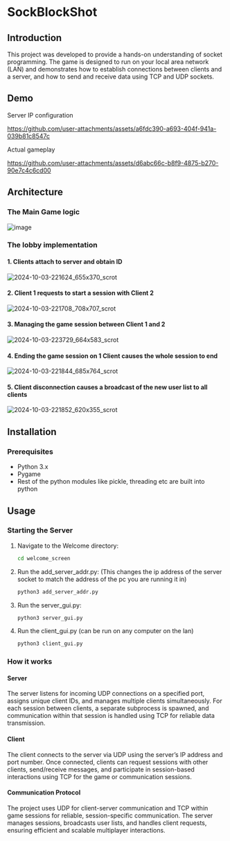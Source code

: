 # SockBlockShot
## Introduction
This project was developed to provide a hands-on understanding of socket programming. The game is designed to run on your local area network (LAN) and demonstrates how to establish connections between clients and a server, and how to send and receive data using TCP and UDP sockets.

## Demo

Server IP configuration

https://github.com/user-attachments/assets/a6fdc390-a693-404f-941a-039b81c8547c



Actual gameplay

https://github.com/user-attachments/assets/d6abc66c-b8f9-4875-b270-90e7c4c6cd00




## Architecture

### The Main Game logic
![image](https://github.com/tren03/SockBlockShot/assets/82367813/f2733cdd-2a28-4ea5-a27e-dd21411080f7)

### The lobby implementation
#### 1. Clients attach to server and obtain ID
![2024-10-03-221624_655x370_scrot](https://github.com/user-attachments/assets/cd7b4043-acaa-4e22-896b-27d9dedea6e1)

#### 2. Client 1 requests to start a session with Client 2
![2024-10-03-221708_708x707_scrot](https://github.com/user-attachments/assets/d7f0c518-1186-4861-8c1a-98346a9f1b70)

#### 3. Managing the game session between Client 1 and 2
![2024-10-03-223729_664x583_scrot](https://github.com/user-attachments/assets/bb0fdddb-36a1-4cbe-9e3f-a9bd5fd57d4e)

#### 4. Ending the game session on 1 Client causes the whole session to end
![2024-10-03-221844_685x764_scrot](https://github.com/user-attachments/assets/6252872b-0c03-403a-ac23-e011d9ed91db)

#### 5. Client disconnection causes a broadcast of the new user list to all clients
![2024-10-03-221852_620x355_scrot](https://github.com/user-attachments/assets/bc302b99-b131-468f-b0ca-3ceb95d546ef)


## Installation
### Prerequisites
- Python 3.x
- Pygame
- Rest of the python modules like pickle, threading etc are built into python

## Usage
### Starting the Server
1. Navigate to the Welcome directory:

    ```sh
    cd welcome_screen
    ```
2. Run the add_server_addr.py: (This changes the ip address of the server socket to match the address of the pc you are running it in)
   
    ```sh
    python3 add_server_addr.py
    ```
3. Run the server_gui.py:
   
    ```sh
    python3 server_gui.py
    ```
4. Run the client_gui.py (can be run on any computer on the lan)
   
     ```sh
    python3 client_gui.py
     ```


### How it works

#### Server
The server listens for incoming UDP connections on a specified port, assigns unique client IDs, and manages multiple clients simultaneously. For each session between clients, a separate subprocess is spawned, and communication within that session is handled using TCP for reliable data transmission.

#### Client
The client connects to the server via UDP using the server’s IP address and port number. Once connected, clients can request sessions with other clients, send/receive messages, and participate in session-based interactions using TCP for the game or communication sessions.

#### Communication Protocol
The project uses UDP for client-server communication and TCP within game sessions for reliable, session-specific communication. The server manages sessions, broadcasts user lists, and handles client requests, ensuring efficient and scalable multiplayer interactions.
